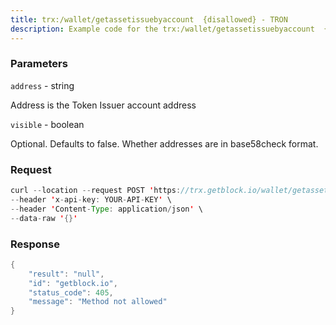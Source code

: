 ```yaml
---
title: trx:/wallet/getassetissuebyaccount  {disallowed} - TRON
description: Example code for the trx:/wallet/getassetissuebyaccount  {disallowed} rest method. Сomplete guide on how to use trx:/wallet/getassetissuebyaccount  {disallowed} rest in GetBlock.io Web3 documentation.
---
```


### Parameters


`address` - string

Address is the Token Issuer account address

`visible` - boolean

Optional. Defaults to false. Whether addresses are in base58check
format.

### Request

``` java
curl --location --request POST 'https://trx.getblock.io/wallet/getassetissuebyaccount' \
--header 'x-api-key: YOUR-API-KEY' \
--header 'Content-Type: application/json' \
--data-raw '{}'
```

###  Response

``` java
{
    "result": "null",
    "id": "getblock.io",
    "status_code": 405,
    "message": "Method not allowed"
}
```

